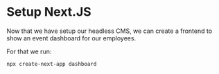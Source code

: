 # Setup Next.JS

Now that we have setup our headless CMS, we can create a frontend to show an event dashboard for our employees.

For that we run:

```bash
npx create-next-app dashboard
```

